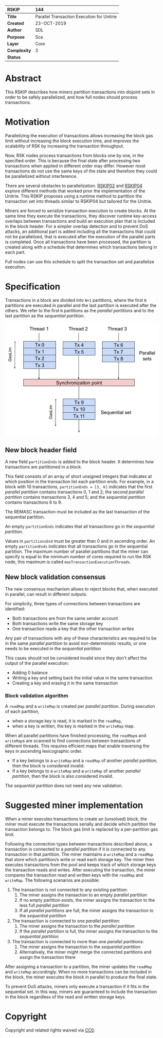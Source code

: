 
|RSKIP          |144           |
| :------------ |:-------------|
|**Title**      |Parallel Transaction Execution for Unitrie |
|**Created**    |23-OCT-2019 |
|**Author**     |SDL |
|**Purpose**    |Sca |
|**Layer**      |Core |
|**Complexity** |3 |
|**Status**     | |

# Abstract

This RSKIP describes how miners partition transactions into disjoint sets in order to be safely parallelized, and how full nodes should process transactions.

# Motivation

Parallelizing the execution of transactions allows increasing the block gas limit without increasing the block execution time, and improves the scalability of RSK by increasing the transaction throughput.

Now, RSK nodes process transactions from blocks one by one, in the specified order. This is because the final state after processing two transactions when applied in different order may differ. However most transactions do not use the same keys of the state and therefore they could be parallelized without interference.

There are several obstacles to parallelization. [RSKIP02](RSKIP02) and [RSKIP04](RSKIP04) explore different methods that worked prior the implementation of the Unitrie. This RSKIP proposes using a runtime method to partition the transaction set into threads similar to RSKIP04 but tailored for the Unitrie.

Miners are forced to serialize transaction execution to create blocks. At the same time they execute the transactions, they discover runtime key-access overlaps between transactions and build an execution plan that is included in the block header. For a simpler overlap detection and to prevent DoS attacks, an additional part is added including all the transactions that could not be parallelized, that is executed after the execution of the parallel parts is completed. Once all transactions have been processed, the partition is created along with a schedule that determines which transactions belong in each part.

Full nodes can use this schedule to split the transaction set and parallelize execution.

# Specification

Transactions in a block are divided into `N+1` partitions, where the first `N` partitions are executed in parallel and the last partition is executed after the others. We refer to the first `N` partitions as the _parallel partitions_ and to the last partition as the _sequential partition_.

![schedule](./RSKIP144/schedule.png)

## New block header field

A new field `partitionEnds` is added to the block header. It determines how transactions are partitioned in a block.

This field consists of an array of short unsigned integers that indicates at which position in the transaction list each partition ends. For example, in a block with 10 transactions, `partitionEnds = [3, 6]` indicates that the first _parallel partition_ contains transactions 0, 1 and 2; the second _parallel partition_ contains transactions 3, 4 and 5; and the _sequential partition_ contains transactions 6 to 9.

The REMASC transaction must be included as the last transaction of the sequential partition.

An empty `partitionEnds` indicates that all transactions go in the _sequential partition_.

Values in `partitionsEnd` must be greater than 0 and in ascending order. An empty `partitionEnds` indicates that all transactions go in the sequential partition. The maximum number of parallel partitions that the miner can specify is equal to the minimum number of cores required to run the RSK node, this maximum is called  `maxTransactionExecutionThreads`.

## New block validation consensus

The new consensus mechanism allows to reject blocks that, when executed in parallel, can result in different outputs.

For simplicity, three types of connections between transactions are identified:
- Both transactions are from the same sender account
- Both transactions write the same storage key
- One transaction reads a key that the other transaction writes

Any pair of transactions with any of these characteristics are required to be in the same _parallel partition_ to avoid non-deterministic results, or one needs to be executed in the _sequential partition_

This cases should not be considered invalid since they don't affect the output of the parallel execution:
- Adding 0 balance
- Writing a key and setting back the initial value in the same transaction
- Creating a key and erasing it in the same transaction

### Block validation algorithm

A `readMap` and a `writeMap` is created per _parallel partition_. During execution of each partition,
- when a storage key is read, it is marked in the `readMap`,
- when a key is written, the key is marked in the `writeMap` map.

When all parallel partitions have finished processing, the `readMap`s and `writeMap`s are scanned to find connections between transactions of different threads. This requires efficient maps that enable traversing the keys in ascending lexicographic order.
- If a key belongs to a `writeMap` and a `readMap` of another _parallel partition_, then the block is considered invalid.
- If a key belongs to a `writeMap` and a `writeMap` of another _parallel partition_, then the block is also considered invalid.

The _sequential partition_ does not need any new validation.

# Suggested miner implementation

When a miner executes transactions to create an (unsolved) block, the miner must execute the transactions serially and decide which partition the transaction belongs to. The block gas limit is replaced by a per-partition gas limit.

Following the connection types between transactions described above, a transaction is connected to a _parallel partition_ if it is connected to any transaction in that partition. The miner maintains a `writeMap` and a `readMap` that store which partition/s write or read each storage key. The miner then executes transactions from the pool and keeps track of which storage keys the transaction reads and writes. After executing the transaction, the miner compares the transaction read and written keys with the `readMap` and `writeMap`. The following scenarios are possible:

1. The transaction is not connected to any existing partition:
    1. The miner assigns the transaction to an empty _parallel partition_
    2. If no empty partition exists, the miner assigns the transaction to the less full _parallel partition_
    3. If all _parallel partitions_ are full, the miner assigns the transaction to the _sequential partition_
2. The transaction is connected to one _parallel partition_:
    1. The miner assigns the transaction to the _parallel partition_
    2. If the _parallel partition_ is full, the miner assigns the transaction to the _sequential partition_
3. The transaction is connected to more than one _parallel partitions_:
    1. The miner assigns the transaction to the _sequential partition_
    2. Alternatively, the miner might merge the connected partitions and assign the transaction there

After assigning a transaction to a partition, the miner updates the `readMap` and `writeMap` accordingly. When no more transactions can be included in the block, the miner executes the block in parallel to produce the final state.

To prevent DoS attacks, miners only execute a transaction if it fits in the sequential set. In this way, miners are guaranteed to include the transaction in the block regardless of the read and written storage keys.

# Copyright

Copyright and related rights waived via [CC0](https://creativecommons.org/publicdomain/zero/1.0/).
